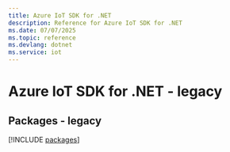 ```yaml
---
title: Azure IoT SDK for .NET
description: Reference for Azure IoT SDK for .NET
ms.date: 07/07/2025
ms.topic: reference
ms.devlang: dotnet
ms.service: iot
---
```

# Azure IoT SDK for .NET - legacy
## Packages - legacy
[!INCLUDE [packages](iot-index.md)]